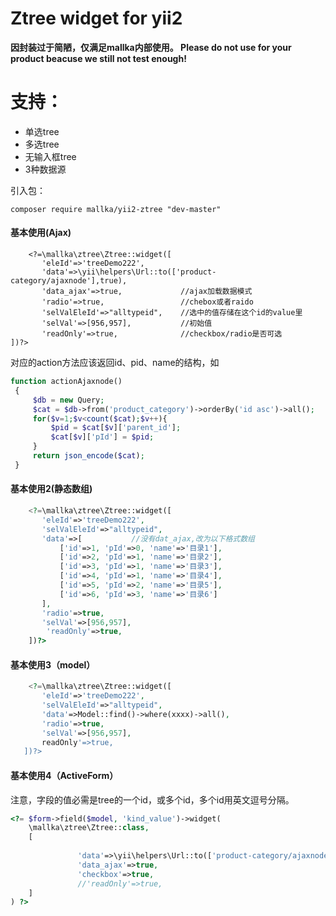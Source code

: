 Ztree widget for  yii2
=============
**因封装过于简陋，仅满足mallka内部使用。
Please do not use for your product beacuse we still not test enough!** 


支持：
=============
- 单选tree
- 多选tree
- 无输入框tree
- 3种数据源



引入包：
```
composer require mallka/yii2-ztree "dev-master"

```

#### 基本使用(Ajax)
```
    <?=\mallka\ztree\Ztree::widget([
       'eleId'=>'treeDemo222',
       'data'=>\yii\helpers\Url::to(['product-category/ajaxnode'],true),
       'data_ajax'=>true,             //ajax加载数据模式 
       'radio'=>true,                 //chebox或者raido
       'selValEleId'=>"alltypeid",    //选中的值存储在这个id的value里
       'selVal'=>[956,957],           //初始值
       'readOnly'=>true,              //checkbox/radio是否可选
])?>
```

对应的action方法应该返回id、pid、name的结构，如
```php
function actionAjaxnode()
 {
     $db = new Query;
     $cat = $db->from('product_category')->orderBy('id asc')->all();
     for($v=1;$v<count($cat);$v++){
         $pid = $cat[$v]['parent_id'];
         $cat[$v]['pId'] = $pid;
     }
     return json_encode($cat);
 }
```





#### 基本使用2(静态数组)
```php
	<?=\mallka\ztree\Ztree::widget([
       'eleId'=>'treeDemo222',
       'selValEleId'=>"alltypeid",
       'data'=>[           //没有dat_ajax,改为以下格式数组
           ['id'=>1, 'pId'=>0, 'name'=>'目录1'],
           ['id'=>2, 'pId'=>1, 'name'=>'目录2'],
           ['id'=>3, 'pId'=>1, 'name'=>'目录3'],
           ['id'=>4, 'pId'=>1, 'name'=>'目录4'],
           ['id'=>5, 'pId'=>2, 'name'=>'目录5'],
           ['id'=>6, 'pId'=>3, 'name'=>'目录6']
       ],
       'radio'=>true,
       'selVal'=>[956,957],
        'readOnly'=>true,
	])?>
```

#### 基本使用3（model）
```php
	<?=\mallka\ztree\Ztree::widget([
       'eleId'=>'treeDemo222',
       'selValEleId'=>"alltypeid",
       'data'=>Model::find()->where(xxxx)->all(),
       'radio'=>true,
       'selVal'=>[956,957],
       readOnly'=>true,
   ])?>
```


#### 基本使用4（ActiveForm） 
注意，字段的值必需是tree的一个id，或多个id，多个id用英文逗号分隔。
```php
<?= $form->field($model, 'kind_value')->widget(
    \mallka\ztree\Ztree::class,
    [
    
               'data'=>\yii\helpers\Url::to(['product-category/ajaxnode'],true),
               'data_ajax'=>true,
               'checkbox'=>true,
               //'readOnly'=>true,
    ]
) ?>



```
